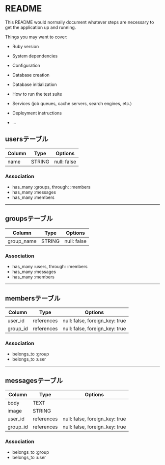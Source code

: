 # README

This README would normally document whatever steps are necessary to get the
application up and running.

Things you may want to cover:

* Ruby version

* System dependencies

* Configuration

* Database creation

* Database initialization

* How to run the test suite

* Services (job queues, cache servers, search engines, etc.)

* Deployment instructions

* ...

## usersテーブル

|Column|Type|Options|
|------|----|-------|
|name|STRING|null: false|

### Association
- has_many :groups, through: :members
- has_many :messages
- has_many :members
---

## groupsテーブル

|Column|Type|Options|
|------|----|-------|
|group_name|STRING|null: false|

### Association
- has_many :users, through: :members
- has_many :messages
- has_many :members
---

## membersテーブル

|Column|Type|Options|
|------|----|-------|
|user_id|references|null: false, foreign_key: true|
|group_id|references|null: false, foreign_key: true|

### Association
- belongs_to :group
- belongs_to :user

---

## messagesテーブル

|Column|Type|Options|
|------|----|-------|
|body|TEXT||
|image|STRING||
|user_id|references|null: false, foreign_key: true|
|group_id|references|null: false, foreign_key: true|

### Association
- belongs_to :group
- belongs_to :user
